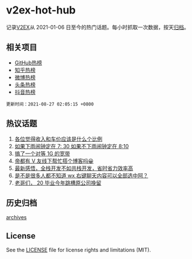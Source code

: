 # v2ex-hot-hub

 记录[V2EX](https://www.v2ex.com/)从 2021-01-06 日至今的热门话题。每小时抓取一次数据，按天[归档](archives)。
 
 ## 相关项目

- [GitHub热榜](https://github.com/snaildev/github-hot-hub)
- [知乎热榜](https://github.com/snaildev/zhihu-hot-hub)
- [微博热榜](https://github.com/snaildev/weibo-hot-hub)
- [头条热榜](https://github.com/snaildev/toutiao-hot-hub)
- [抖音热榜](https://github.com/snaildev/douyin-hot-hub)


 `更新时间：2021-08-27 02:05:15 +0800`

## 热议话题

1. [各位觉得收入和车价应该是什么个比例](https://www.v2ex.com/t/798059)
1. [如果下雨闹钟定在 7: 30 如果不下雨闹钟定在 8:10](https://www.v2ex.com/t/798075)
1. [搞了一个对等 1G 的宽带](https://www.v2ex.com/t/798052)
1. [帝都有 V 友线下帮忙搭个博客吗😀](https://www.v2ex.com/t/798106)
1. [最新感悟，全栈开发不如共栈开发，省时省力效率高](https://www.v2ex.com/t/798115)
1. [是不是很多人都不知道 wx 右键聊天内容可以全部选中阿？](https://www.v2ex.com/t/798077)
1. [老哥们， 20 毕业今年跳槽原公司挽留](https://www.v2ex.com/t/798145)

## 历史归档

[archives](archives)

## License

See the [LICENSE](LICENSE) file for license rights and limitations (MIT).

